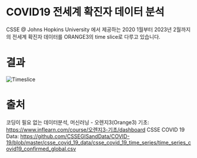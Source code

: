 # COVID19 전세계 확진자 데이터 분석
CSSE @ Johns Hopkins University 에서 제공하는 2020 1월부터 2023년 2월까지의 전세계 확진자 데이터를 ORANGE3의 time slice로 다루고 있습니다.

# 결과
![Timeslice](https://github.com/user-attachments/assets/b85fd0b0-6aaf-41d2-8e63-655a6669d3fb)

# 출처
코딩이 필요 없는 데이터분석, 머신러닝 - 오렌지3(Orange3) 기초: https://www.inflearn.com/course/오렌지3-기초/dashboard
CSSE COVID 19 Data: https://github.com/CSSEGISandData/COVID-19/blob/master/csse_covid_19_data/csse_covid_19_time_series/time_series_covid19_confirmed_global.csv


